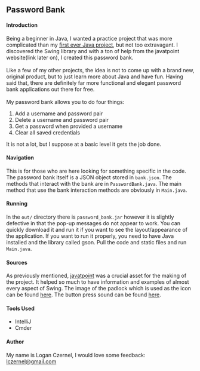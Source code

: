 ## Password Bank

#### Introduction
Being a beginner in Java, I wanted a practice project that was more complicated than my [first ever Java project](https://github.com/logiczsniper/Simple-CMD-Game-Java), but not too extravagant.
I discovered the Swing library and with a ton of help from the javatpoint website(link later on), I created this password bank. <br><br>
Like a few of my other projects, the idea is not to come up with a brand new, original product, but to just learn more about Java and have fun. Having said that, there are definitely far more functional and elegant password bank applications out there for free. <br><br>
My password bank allows you to do four things:
1. Add a username and password pair
2. Delete a username and password pair
3. Get a password when provided a username
4. Clear all saved credentials

It is not a lot, but I suppose at a basic level it gets the job done.

#### Navigation
This is for those who are here looking for something specific in the code. The password bank itself is a JSON object stored in `bank.json`. The methods that interact with the bank are in `PasswordBank.java`. The main method that use the bank interaction methods are obviously in `Main.java`.

#### Running
In the `out/` directory there is `password_bank.jar` however it is slightly defective in that the pop-up messages do not appear to work. You can quickly download it and run it if you want to see the layout/appearance of the application. If you want to run it properly, you need to have Java installed and the library called gson. Pull the code and static files and run `Main.java`.

#### Sources
As previously mentioned, [javatpoint](https://www.javatpoint.com/) was a crucial asset for the making of the project. It helped so much to have information and examples of almost every aspect of Swing. The image of the padlock which is used as the icon can be found [here](https://pixabay.com/en/photos/lock/). The button press sound can be found [here](http://soundbible.com/1705-Click2.html).

#### Tools Used
- IntelliJ
- Cmder

#### Author
My name is Logan Czernel, I would love some feedback: <br>
lczernel@gmail.com
